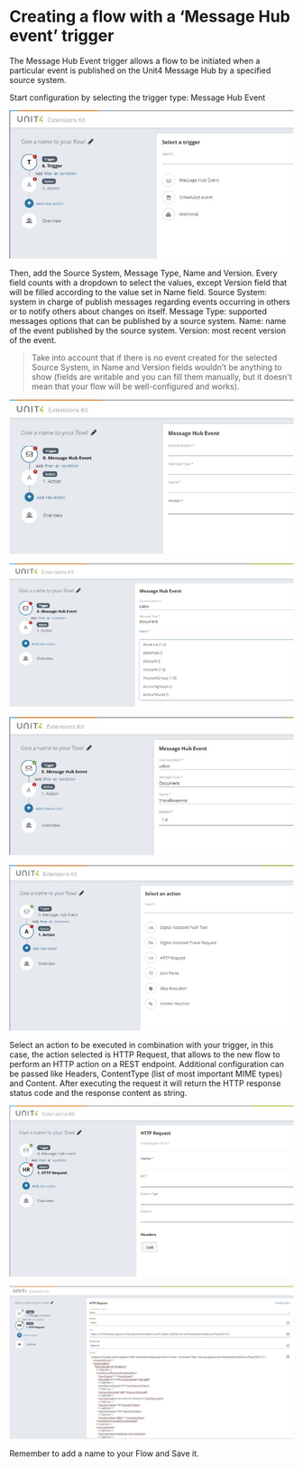 # Creating a flow with a ‘Message Hub event’ trigger

The Message Hub Event trigger allows a flow to be initiated when a particular event is published on the Unit4 Message Hub by a specified source system.

Start configuration by selecting the trigger type: Message Hub Event
 
 ![broken image](images/Message_Hub_Event_1.JPG)

Then, add the Source System, Message Type, Name and Version. Every field counts with a dropdown to select the values, except Version field that will be filled according to the value set in Name field.
Source System: system in charge of publish messages regarding events occurring in others or to notify others about changes on itself.
Message Type: supported messages options that can be published by a source system.
Name: name of the event published by the source system.
Version: most recent version of the event.

>Take into account that if there is no event created for the selected Source System, in Name and Version fields wouldn’t be anything to show (fields are writable and you can fill them manually, but it doesn't mean that your flow will be well-configured and works).

![broken image](images/Message_Hub_Event_2.JPG)

![broken image](images/Message_Hub_Event_3.JPG)
 
![broken image](images/Message_Hub_Event_4.JPG)

![broken image](images/Message_Hub_Event_5.JPG)

Select an action to be executed in combination with your trigger, in this case, the action selected is HTTP Request, that allows to the new flow to perform an HTTP action on a REST endpoint.
Additional configuration can be passed like Headers, ContentType (list of most important MIME types) and Content.
After executing the request it will return the HTTP response status code and the response content as string.
 
![broken image](images/Message_Hub_Event_6.JPG)

![broken image](images/Message_Hub_Event_7.JPG)

Remember to add a name to your Flow and Save it.